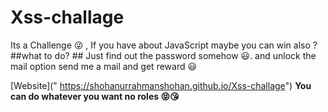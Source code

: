 # Xss-challage
 Its a Challenge 😜 , If you have about JavaScript maybe you can win also ?
##what to do? ##
Just find out the password somehow 😃. and unlock the mail option send me a mail and get reward 😃

[Website](" https://shohanurrahmanshohan.github.io/Xss-challage")
**You can do whatever you want no roles 😝😘**

